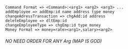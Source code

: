 ```
Command Format => <Command>:<arg1> <arg2> <arg3> ...
addEmployee => addEmp:id name address type money
changeAdressTransaction => chgAdd:id address
deleteEmployee => dltEmp:id
changeEmployeeType => chgEmp:id type money
Money Format => money=rate><arg1>,salary><arg2>
```

###### NO NEED ORDER FOR ANY Arg (MAP IS GOD) 